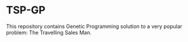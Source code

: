 # TSP-GP
This repository contains Genetic Programming solution to a very popular problem: The Travelling Sales Man.
